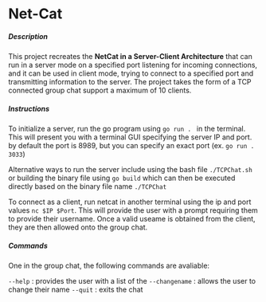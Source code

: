 # Net-Cat

##### Description

This project recreates the **NetCat in a Server-Client Architecture** that can run in a server mode on a specified port listening for incoming connections, and it can be used in client mode, trying to connect to a specified port and transmitting information to the server. The project takes the form of a TCP connected group chat support a maximum of 10 clients.

##### Instructions

To initialize a server, run the go program using  `go run . ` in the terminal. This will present you with a terminal GUI specifying the server IP and port. by default the port is 8989, but you can specify an exact port (ex. `go run . 3033`)

Alternative ways to run the server include using the bash file `./TCPChat.sh` or building the binary file using `go build` which can then be executed directly based on the binary file name `./TCPChat`

To connect as a client, run netcat in another terminal using the ip and port values `nc $IP $Port`. This will provide the user with a prompt requiring them to provide their username. Once a valid useame is obtained from the client, they are then allowed onto the group chat.

##### Commands

One in the group chat, the following commands are avaliable: 

`--help` : provides the user with a list of the
`--changename` : allows the user to change their name
`--quit` : exits the chat
